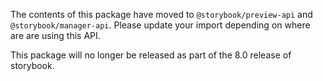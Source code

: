 The contents of this package have moved to `@storybook/preview-api` and `@storybook/manager-api`. Please update your import depending on where are are using this API.

This package will no longer be released as part of the 8.0 release of storybook.
